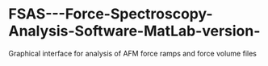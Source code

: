 # FSAS---Force-Spectroscopy-Analysis-Software-MatLab-version-
Graphical interface for analysis of AFM force ramps and force volume files
